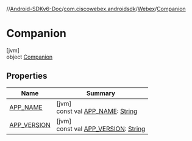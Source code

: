 //[Android-SDKv6-Doc](../../../../index.md)/[com.ciscowebex.androidsdk](../../index.md)/[Webex](../index.md)/[Companion](index.md)

# Companion

[jvm]\
object [Companion](index.md)

## Properties

| Name | Summary |
|---|---|
| [APP_NAME](-a-p-p_-n-a-m-e.md) | [jvm]<br>const val [APP_NAME](-a-p-p_-n-a-m-e.md): [String](https://kotlinlang.org/api/latest/jvm/stdlib/kotlin/-string/index.html) |
| [APP_VERSION](-a-p-p_-v-e-r-s-i-o-n.md) | [jvm]<br>const val [APP_VERSION](-a-p-p_-v-e-r-s-i-o-n.md): [String](https://kotlinlang.org/api/latest/jvm/stdlib/kotlin/-string/index.html) |
